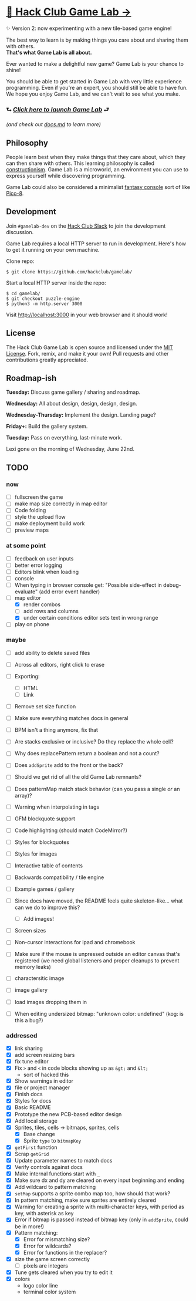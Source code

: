# [👾 Hack Club Game Lab →](#)

✨ Version 2: now experimenting with a new tile-based game engine!

The best way to learn is by making things you care about and sharing them with others.  
**That's what Game Lab is all about.**

Ever wanted to make a delightful new game? Game Lab is your chance to shine!

You should be able to get started in Game Lab with very little experience programming. Even if you're an expert, you should still be able to have fun. We hope you enjoy Game Lab, and we can't wait to see what you make.

### ⮑ _**[Click here to launch Game Lab](#)**_ ⮐
_(and check out [docs.md](/docs.md) to learn more)_

## Philosophy

People learn best when they make things that they care about, which they can then share with others. This learning philosophy is called [constructionism](https://en.wikipedia.org/wiki/Constructionism_(learning_theory)). Game Lab is a microworld, an environment you can use to express yourself while discovering programming.

Game Lab could also be considered a minimalist [fantasy console](https://en.wikipedia.org/wiki/Fantasy_video_game_console) sort of like [Pico-8](https://www.lexaloffle.com/pico-8.php).

## Development

Join `#gamelab-dev` on the [Hack Club Slack](https://hackclub.com/slack/) to join the development discussion.

Game Lab requires a local HTTP server to run in development. Here's how to get it running on your own machine.

Clone repo:

```
$ git clone https://github.com/hackclub/gamelab/
```

Start a local HTTP server inside the repo:

```
$ cd gamelab/
$ git checkout puzzle-engine
$ python3 -m http.server 3000
```

Visit <http://localhost:3000> in your web browser and it should work!

## License

The Hack Club Game Lab is open source and licensed under the [MIT License](./LICENSE). Fork, remix, and make it your own! Pull requests and other contributions greatly appreciated.

## Roadmap-ish

**Tuesday:** Discuss game gallery / sharing and roadmap.

**Wednesday:** All about design, design, design, design.

**Wednesday-Thursday:** Implement the design. Landing page?

**Friday+:** Build the gallery system.

**Tuesday:** Pass on everything, last-minute work.

Lexi gone on the morning of Wednesday, June 22nd.

## TODO

### now
- [ ] fullscreen the game
- [ ] make map size correctly in map editor
- [ ] Code folding
- [ ] style the upload flow
- [ ] make deployment build work
- [ ] preview maps

### at some point

- [ ] feedback on user inputs
- [ ] better error logging
- [ ] Editors blink when loading
- [ ] console
- [ ] When typing in browser console get: "Possible side-effect in debug-evaluate" (add error event handler)
- [ ] map editor
  - [x] render combos
  - [ ] add rows and columns
  - [x] under certain conditions editor sets text in wrong range
- [ ] play on phone

### maybe

- [ ] add ability to delete saved files
- [ ] Across all editors, right click to erase
- [ ] Exporting:
  - [ ] HTML
  - [ ] Link
- [ ] Remove set size function
- [ ] Make sure everything matches docs in general
- [ ] BPM isn't a thing anymore, fix that
- [ ] Are stacks exclusive or inclusive? Do they replace the whole cell?
- [ ] Why does replacePattern return a boolean and not a count?
- [ ] Does `addSprite` add to the front or the back?
- [ ] Should we get rid of all the old Game Lab remnants?
- [ ] Does patternMap match stack behavior (can you pass a single *or* an array)?
- [ ] Warning when interpolating in tags
- [ ] GFM blockquote support
- [ ] Code highlighting (should match CodeMirror?)
- [ ] Styles for blockquotes
- [ ] Styles for images
- [ ] Interactive table of contents
- [ ] Backwards compatibility / tile engine
- [ ] Example games / gallery
- [ ] Since docs have moved, the README feels quite skeleton-like... what can we do to improve this?
  - [ ] Add images!
- [ ] Screen sizes
- [ ] Non-cursor interactions for ipad and chromebook
- [ ] Make sure if the mouse is unpressed outside an editor canvas that's registered (we need global listeners and proper cleanups to prevent memory leaks)
- [ ] charactersitic image
- [ ] image gallery
- [ ] load images dropping them in
- [ ] When editing undersized bitmap: "unknown color: undefined" (kog: is this a bug?)


### addressed
- [x] link sharing
- [x] add screen resizing bars
- [x] fix tune editor
- [x] Fix `>` and `<` in code blocks showing up as `&gt;` and `&lt;`
  - sort of hacked this
- [x] Show warnings in editor
- [x] file or project manager
- [x] Finish docs
- [x] Styles for docs
- [x] Basic README
- [x] Prototype the new PCB-based editor design
- [x] Add local storage
- [x] Sprites, tiles, cells -> bitmaps, sprites, cells
  - [x] Base change
  - [x] Sprite `type` to `bitmapKey`
- [x] `getFirst` function
- [x] Scrap `getGrid`
- [x] Update parameter names to match docs
- [x] Verify controls against docs
- [x] Make internal functions start with `_`
- [x] Make sure dx and dy are cleared on every input beginning and ending
- [x] Add wildcard to pattern matching
- [x] `setMap` supports a sprite combo map too, how should that work?
- [x] In pattern matching, make sure sprites are entirely cleared
- [x] Warning for creating a sprite with multi-character keys, with period as key, with asterisk as key
- [x] Error if bitmap is passed instead of bitmap key (only in `addSprite`, could be in more!)
- [x] Pattern matching:
  - [x] Error for mismatching size?
  - [x] Error for wildcards?
  - [x] Error for functions in the replacer?
- [x] size the game screen correctly
  - [ ] pixels are integers
- [x] Tune gets cleared when you try to edit it
- [x] colors
  - logo color line
  - terminal color system



